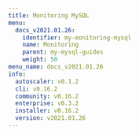 ```yaml
---
title: Monitoring MySQL
menu:
  docs_v2021.01.26:
    identifier: my-monitoring-mysql
    name: Monitoring
    parent: my-mysql-guides
    weight: 50
menu_name: docs_v2021.01.26
info:
  autoscaler: v0.1.2
  cli: v0.16.2
  community: v0.16.2
  enterprise: v0.3.2
  installer: v0.16.2
  version: v2021.01.26
---
```


